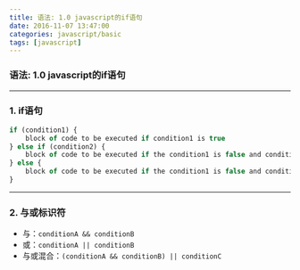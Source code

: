 ```yaml
---
title: 语法: 1.0 javascript的if语句
date: 2016-11-07 13:47:00
categories: javascript/basic
tags: [javascript]
---
```

### 语法: 1.0 javascript的if语句

----

### 1. if语句
``` javascript
if (condition1) {
    block of code to be executed if condition1 is true
} else if (condition2) {
    block of code to be executed if the condition1 is false and condition2 is true
} else {
    block of code to be executed if the condition1 is false and condition2 is false
}
```

---

### 2. 与或标识符
- 与：`conditionA && conditionB`
- 或：`conditionA || conditionB`
- 与或混合：`(conditionA && conditionB) || conditionC`
